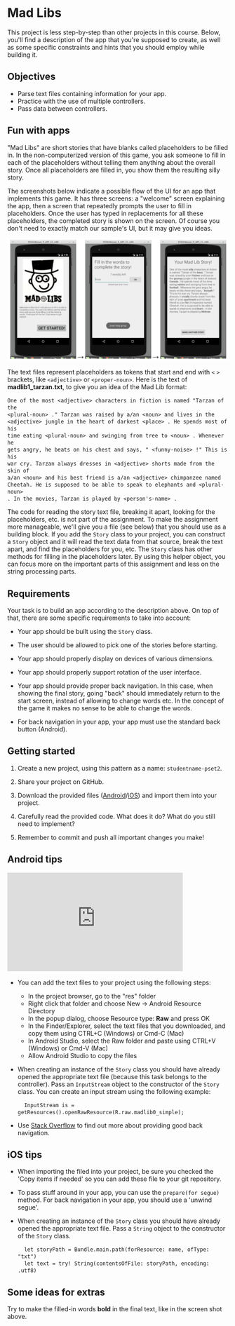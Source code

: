 # Mad Libs

This project is less step-by-step than other projects in this course. Below, you'll find a description of the app that you're supposed to create, as well as some specific constraints and hints that you should employ while building it.


## Objectives

- Parse text files containing information for your app.
- Practice with the use of multiple controllers.
- Pass data between controllers.


## Fun with apps

"Mad Libs" are short stories that have blanks called placeholders to be filled in. In the non-computerized version of this game, you ask someone to fill in each of the placeholders without telling them anything about the overall story. Once all placeholders are filled in, you show them the resulting silly story.

The screenshots below indicate a possible flow of the UI for an app that implements this game. It has three screens: a "welcome" screen explaining the app, then a screen that repeatedly prompts the user to fill in placeholders. Once the user has typed in replacements for all these placeholders, the completed story is shown on the screen. Of course you don't need to exactly match our sample's UI, but it may give you ideas.

![](madlibs.png)

The text files represent placeholders as tokens that start and end with `<` `>` brackets, like `<adjective>` or `<proper-noun>`. Here is the text of **madlib1_tarzan.txt**, to give you an idea of the Mad Lib format:

    One of the most <adjective> characters in fiction is named "Tarzan of the
    <plural-noun> ." Tarzan was raised by a/an <noun> and lives in the
    <adjective> jungle in the heart of darkest <place> . He spends most of his
    time eating <plural-noun> and swinging from tree to <noun> . Whenever he
    gets angry, he beats on his chest and says, " <funny-noise> !" This is his
    war cry. Tarzan always dresses in <adjective> shorts made from the skin of
    a/an <noun> and his best friend is a/an <adjective> chimpanzee named
    Cheetah. He is supposed to be able to speak to elephants and <plural-noun>
    . In the movies, Tarzan is played by <person's-name> .

The code for reading the story text file, breaking it apart, looking for the placeholders, etc. is not part of the assignment. To make the assignment more manageable, we'll give you a file (see below) that you should use as a building block. If you add the `Story` class to your project, you can construct a `Story` object and it will read the text data from that source, break the text apart, and find the placeholders for you, etc. The `Story` class has other methods for filling in the placeholders later. By using this helper object, you can focus more on the important parts of this assignment and less on the string processing parts.


## Requirements

Your task is to build an app according to the description above. On top of that, there are some specific requirements to take into account:

- Your app should be built using the `Story` class.

- The user should be allowed to pick one of the stories before starting.

- Your app should properly display on devices of various dimensions.

- Your app should properly support rotation of the user interface.

- Your app should provide proper back navigation. In this case, when showing the final story, going "back" should immediately return to the start screen, instead of allowing to change words etc. In the concept of the game it makes no sense to be able to change the words.

- For back navigation in your app, your app must use the standard back button (Android).


## Getting started

1. Create a new project, using this pattern as a name: `studentname-pset2`.

2. Share your project on GitHub. 

3. Download the provided files ([Android](madlibs_android.zip)/[iOS](madlibs_ios.zip)) and import them into your project.

4. Carefully read the provided code. What does it do? What do you still need to implement? 

5. Remember to commit and push all important changes you make! 


## Android tips

<iframe src="https://player.vimeo.com/video/212705221?portrait=0" width="400" height="225" frameborder="0" webkitallowfullscreen mozallowfullscreen allowfullscreen></iframe>

- You can add the text files to your project using the following steps:

    - In the project browser, go to the "res" folder
    - Right click that folder and choose New -> Android Resource Directory
    - In the popup dialog, choose Resource type: **Raw** and press OK
    - In the Finder/Explorer, select the text files that you downloaded, and copy them using CTRL+C (Windows) or Cmd-C (Mac)
    - In Android Studio, select the Raw folder and paste using CTRL+V (Windows) or Cmd-V (Mac)
    - Allow Android Studio to copy the files

- When creating an instance of the `Story` class you should have already opened the appropriate text file (because this task belongs to the controller). Pass an `InputStream` object to the constructor of the `Story` class. You can create an input stream using the following example:

        InputStream is = getResources().openRawResource(R.raw.madlib0_simple);

- Use [Stack Overflow](http://stackoverflow.com/questions/27129353/android-back-navigation) to find out more about providing good back navigation.


## iOS tips

- When importing the filed into your project, be sure you checked the 'Copy items if needed' so you can add these file to your git repository.

- To pass stuff around in your app, you can use the `prepare(for segue)` method. For back navigation in your app, you should use a 'unwind segue'.

- When creating an instance of the `Story` class you should have already opened the appropriate text file. Pass a `String` object to the constructor of the `Story` class.

        let storyPath = Bundle.main.path(forResource: name, ofType: "txt")
        let text = try! String(contentsOfFile: storyPath, encoding: .utf8)

## Some ideas for extras

Try to make the filled-in words **bold** in the final text, like in the screen shot above.
